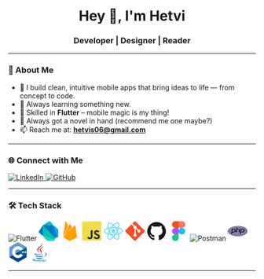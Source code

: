 <h1 align="center">Hey 👋, I'm Hetvi</h1>
<h3 align="center">Developer | Designer | Reader</h3>

---

### 🧠 About Me

- 🔭 I build clean, intuitive mobile apps that bring ideas to life — from concept to code.
- 🌱 Always learning something new.
- 📱 Skilled in **Flutter** – mobile magic is my thing!
- 📖 Always got a novel in hand (recommend me one maybe?)
- 📫 Reach me at: **[hetvis06@gmail.com](mailto:hetvis06@gmail.com)**

---

### 🌐 Connect with Me

<p>
  <a href="[https://www.linkedin.com/in/your-linkedin/](https://www.linkedin.com/in/hetvi-shah-b086b9241/)" target="_blank">
    <img src="https://raw.githubusercontent.com/rahuldkjain/github-profile-readme-generator/master/src/images/icons/Social/linked-in-alt.svg" alt="LinkedIn" height="30" width="40" />
  </a>
    <a href="https://github.com/hetvirshah" target="_blank">
    <img src="https://raw.githubusercontent.com/rahuldkjain/github-profile-readme-generator/master/src/images/icons/Social/github.svg" alt="GitHub" height="30" width="40" />
  </a>
  <!-- Add any others like LeetCode, Hashnode, etc. -->
</p>

---

### 🛠️ Tech Stack

<p align="left">
  <img src="https://cdn.worldvectorlogo.com/logos/flutter.svg" alt="Flutter" width="40" height="40" />
  <img src="https://raw.githubusercontent.com/devicons/devicon/master/icons/dart/dart-original.svg" alt="Dart" width="40" height="40" />
  <img src="https://raw.githubusercontent.com/devicons/devicon/master/icons/firebase/firebase-plain.svg" alt="Firebase" width="40" height="40" />
  <img src="https://raw.githubusercontent.com/devicons/devicon/master/icons/javascript/javascript-original.svg" alt="JavaScript" width="40" height="40" />
  <img src="https://raw.githubusercontent.com/devicons/devicon/master/icons/react/react-original.svg" alt="ReactJS" width="40" height="40" />
  <img src="https://raw.githubusercontent.com/devicons/devicon/master/icons/git/git-original.svg" alt="Git" width="40" height="40" />
  <img src="https://raw.githubusercontent.com/devicons/devicon/master/icons/github/github-original.svg" alt="GitHub" width="40" height="40" />
  <img src="https://raw.githubusercontent.com/devicons/devicon/master/icons/figma/figma-original.svg" alt="Figma" width="40" height="40" />
  <img src="https://www.vectorlogo.zone/logos/getpostman/getpostman-icon.svg" alt="Postman" width="40" height="40" />
  <img src="https://raw.githubusercontent.com/devicons/devicon/master/icons/php/php-original.svg" alt="PHP" width="40" height="40" />
  <img src="https://raw.githubusercontent.com/devicons/devicon/master/icons/cplusplus/cplusplus-original.svg" alt="C++" width="40" height="40" />
  <img src="https://raw.githubusercontent.com/devicons/devicon/master/icons/java/java-original.svg" alt="Java" width="40" height="40" />

</p>


---
